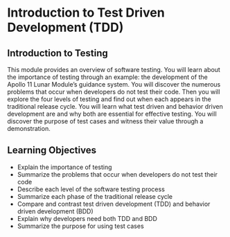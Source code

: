 # Introduction to Test Driven Development (TDD)
## Introduction to Testing

This module provides an overview of software testing. You will learn about the importance of testing through an example: the development of the Apollo 11 Lunar Module’s guidance system. You will discover the numerous problems that occur when developers do not test their code. Then you will explore the four levels of testing and find out when each appears in the traditional release cycle. You will learn what test driven and behavior driven development are and why both are essential for effective testing. You will discover the purpose of test cases and witness their value through a demonstration.

## Learning Objectives
* Explain the importance of testing
* Summarize the problems that occur when developers do not test their code
* Describe each level of the software testing process
* Summarize each phase of the traditional release cycle
* Compare and contrast test driven development (TDD) and behavior driven development (BDD)
* Explain why developers need both TDD and BDD
* Summarize the purpose for using test cases
